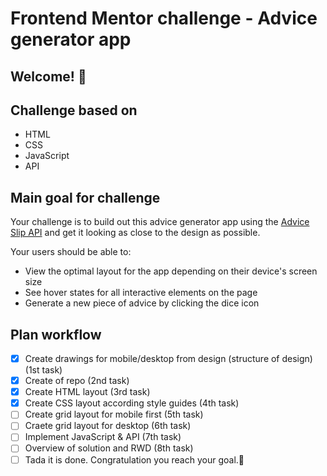 # Frontend Mentor challenge - Advice generator app

## Welcome! 👋

## Challenge based on

- HTML
- CSS
- JavaScript
- API

## Main goal for challenge

Your challenge is to build out this advice generator app using the [Advice Slip API](https://api.adviceslip.com) and get it looking as close to the design as possible.

Your users should be able to:

- View the optimal layout for the app depending on their device's screen size
- See hover states for all interactive elements on the page
- Generate a new piece of advice by clicking the dice icon

## Plan workflow

- [x] Create drawings for mobile/desktop from design (structure of design)(1st task)
- [x] Create of repo (2nd task)
- [x] Create HTML layout (3rd task)
- [x] Create CSS layout according style guides (4th task)
- [ ] Create grid layout for mobile first (5th task)
- [ ] Craete grid layout for desktop (6th task)
- [ ] Implement JavaScript & API (7th task)
- [ ] Overview of solution and RWD (8th task)
- [ ] Tada it is done. Congratulation you reach your goal.🎉